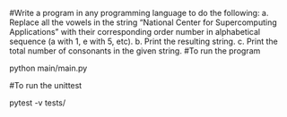 #Write a program in any programming language to do the following:
a. Replace all the vowels in the string “National Center for Supercomputing Applications” with their corresponding order number in alphabetical sequence (a with 1, e with 5, etc).
b. Print the resulting string.
c. Print the total number of consonants in the given string.
#To run the program

python main/main.py

#To run the unittest

pytest -v tests/